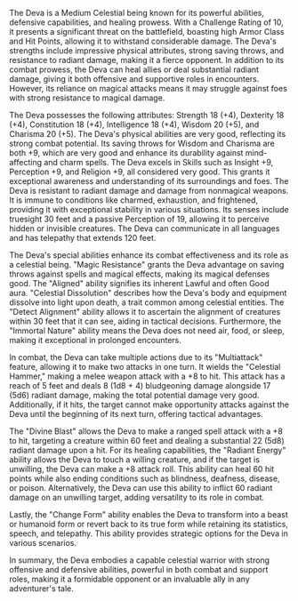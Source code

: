 The Deva is a Medium Celestial being known for its powerful abilities, defensive capabilities, and healing prowess. With a Challenge Rating of 10, it presents a significant threat on the battlefield, boasting high Armor Class and Hit Points, allowing it to withstand considerable damage. The Deva's strengths include impressive physical attributes, strong saving throws, and resistance to radiant damage, making it a fierce opponent. In addition to its combat prowess, the Deva can heal allies or deal substantial radiant damage, giving it both offensive and supportive roles in encounters. However, its reliance on magical attacks means it may struggle against foes with strong resistance to magical damage.

The Deva possesses the following attributes: Strength 18 (+4), Dexterity 18 (+4), Constitution 18 (+4), Intelligence 18 (+4), Wisdom 20 (+5), and Charisma 20 (+5). The Deva's physical abilities are very good, reflecting its strong combat potential. Its saving throws for Wisdom and Charisma are both +9, which are very good and enhance its durability against mind-affecting and charm spells. The Deva excels in Skills such as Insight +9, Perception +9, and Religion +9, all considered very good. This grants it exceptional awareness and understanding of its surroundings and foes. The Deva is resistant to radiant damage and damage from nonmagical weapons. It is immune to conditions like charmed, exhaustion, and frightened, providing it with exceptional stability in various situations. Its senses include truesight 30 feet and a passive Perception of 19, allowing it to perceive hidden or invisible creatures. The Deva can communicate in all languages and has telepathy that extends 120 feet.

The Deva's special abilities enhance its combat effectiveness and its role as a celestial being. "Magic Resistance" grants the Deva advantage on saving throws against spells and magical effects, making its magical defenses good. The "Aligned" ability signifies its inherent Lawful and often Good aura. "Celestial Dissolution" describes how the Deva's body and equipment dissolve into light upon death, a trait common among celestial entities. The "Detect Alignment" ability allows it to ascertain the alignment of creatures within 30 feet that it can see, aiding in tactical decisions. Furthermore, the "Immortal Nature" ability means the Deva does not need air, food, or sleep, making it exceptional in prolonged encounters.

In combat, the Deva can take multiple actions due to its "Multiattack" feature, allowing it to make two attacks in one turn. It wields the "Celestial Hammer," making a melee weapon attack with a +8 to hit. This attack has a reach of 5 feet and deals 8 (1d8 + 4) bludgeoning damage alongside 17 (5d6) radiant damage, making the total potential damage very good. Additionally, if it hits, the target cannot make opportunity attacks against the Deva until the beginning of its next turn, offering tactical advantages.

The "Divine Blast" allows the Deva to make a ranged spell attack with a +8 to hit, targeting a creature within 60 feet and dealing a substantial 22 (5d8) radiant damage upon a hit. For its healing capabilities, the "Radiant Energy" ability allows the Deva to touch a willing creature, and if the target is unwilling, the Deva can make a +8 attack roll. This ability can heal 60 hit points while also ending conditions such as blindness, deafness, disease, or poison. Alternatively, the Deva can use this ability to inflict 60 radiant damage on an unwilling target, adding versatility to its role in combat.

Lastly, the "Change Form" ability enables the Deva to transform into a beast or humanoid form or revert back to its true form while retaining its statistics, speech, and telepathy. This ability provides strategic options for the Deva in various scenarios.

In summary, the Deva embodies a capable celestial warrior with strong offensive and defensive abilities, powerful in both combat and support roles, making it a formidable opponent or an invaluable ally in any adventurer's tale.